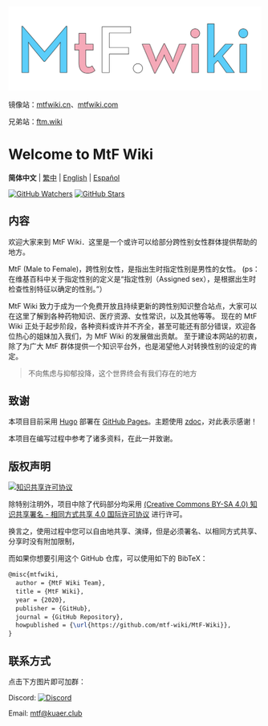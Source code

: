 [![MtF-Wiki][logo-long]][wiki-url]

镜像站：[mtfwiki.cn](https://mtfwiki.cn)、[mtfwiki.com](https://mtfwiki.com)

兄弟站：[ftm.wiki](https://ftm.wiki)

# Welcome to **MtF Wiki**

**简体中文** | [繁中](README-T.md) | [English](README-EN.md) | [Español](README-ES.md)

[![GitHub Watchers][badge-watch]][repo]
[![GitHub Stars][badge-stars]][repo]

## 内容

欢迎大家来到 MtF Wiki．这里是一个或许可以给部分跨性别女性群体提供帮助的地方。

MtF (Male to Female)，跨性别女性，是指出生时指定性别是男性的女性。
(ps：在维基百科中关于指定性别的定义是“指定性别（Assigned sex），是根据出生时检查性别特征以确定的性别。”）

MtF Wiki 致力于成为一个免费开放且持续更新的跨性别知识整合站点，大家可以在这里了解到各种药物知识、医疗资源、女性常识，以及其他等等。
现在的 MtF Wiki 正处于起步阶段，各种资料或许并不齐全，甚至可能还有部分错误，欢迎各位热心的姐妹加入我们，为 MtF Wiki 的发展做出贡献。
至于建设本网站的初衷，除了为广大 MtF 群体提供一个知识平台外，也是渴望他人对转换性别的设定的肯定。

> 不向焦虑与抑郁投降，这个世界终会有我们存在的地方

## 致谢

本项目目前采用 [Hugo][hugo-url] 部署在 [GitHub Pages][wiki-url]。主题使用 [zdoc][zdoc-url]，对此表示感谢！

本项目在编写过程中参考了诸多资料，在此一并致谢。

## 版权声明

[![知识共享许可协议][cc-img]][cc-url]

除特别注明外，项目中除了代码部分均采用 [(Creative Commons BY-SA 4.0) 知识共享署名 - 相同方式共享 4.0 国际许可协议][cc-url] 进行许可。

换言之，使用过程中您可以自由地共享、演绎，但是必须署名、以相同方式共享、分享时没有附加限制，

而如果你想要引用这个 GitHub 仓库，可以使用如下的 BibTeX：

```tex
@misc{mtfwiki,
  author = {MtF Wiki Team},
  title = {MtF Wiki},
  year = {2020},
  publisher = {GitHub},
  journal = {GitHub Repository},
  howpublished = {\url{https://github.com/mtf-wiki/MtF-Wiki}},
}
```

## 联系方式

点击下方图片即可加群：

Discord: [![Discord][badge-discord]](https://233.plus/discord)

Email: <mtf@kuaer.club>

[badge-discord]: https://img.shields.io/discord/883004164760801320?style=flat-square
[badge-stars]: https://img.shields.io/github/stars/mtf-wiki/MtF-Wiki.svg?style=social&label=Stars
[badge-watch]: https://img.shields.io/github/watchers/mtf-wiki/MtF-Wiki.svg?style=social&label=Watch
[cc-img]: https://i.creativecommons.org/l/by-sa/4.0/88x31.png
[cc-url]: https://creativecommons.org/licenses/by-sa/4.0
[hugo-url]: https://github.com/gohugoio/hugo
[logo-long]: ./static/new/mtf-wiki-long.svg
[repo]: https://github.com/mtf-wiki/MtF-Wiki
[wiki-url]: https://mtf.wiki
[zdoc-url]: https://github.com/zzossig/hugo-theme-zdoc
